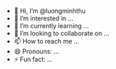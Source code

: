 - 👋 Hi, I’m @luongminhthu
- 👀 I’m interested in ...
- 🌱 I’m currently learning ...
- 💞️ I’m looking to collaborate on ...
- 📫 How to reach me ...
- 😄 Pronouns: ...
- ⚡ Fun fact: ...

<!---
luongminhthu/luongminhthu is a ✨ special ✨ repository because its `README.md` (this file) appears on your GitHub profile.
You can click the Preview link to take a look at your changes.
--->
